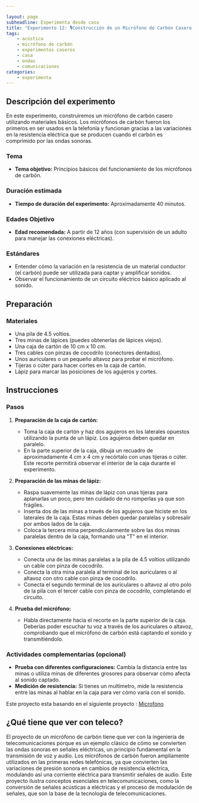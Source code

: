```yaml
---

layout: page
subheadline: Experimenta desde casa
title: "Experimento 12: 🎙️Construcción de un Micrófono de Carbón Casero.🟠"
tags:
    - acústica
    - micrófono de carbón
    - experimentos caseros
    - casa
    - ondas
    - comunicaciones
categories:
    - experimenta
---
```


## Descripción del experimento

En este experimento, construiremos un micrófono de carbón casero utilizando materiales básicos. Los micrófonos de carbón fueron los primeros en ser usados en la telefonía y funcionan gracias a las variaciones en la resistencia eléctrica que se producen cuando el carbón es comprimido por las ondas sonoras.

### Tema

- **Tema objetivo:** Principios básicos del funcionamiento de los micrófonos de carbón.

### Duración estimada

- **Tiempo de duración del experimento:** Aproximadamente 40 minutos.

### Edades Objetivo

- **Edad recomendada:** A partir de 12 años (con supervisión de un adulto para manejar las conexiones eléctricas).

### Estándares

- Entender cómo la variación en la resistencia de un material conductor (el carbón) puede ser utilizada para captar y amplificar sonidos.
- Observar el funcionamiento de un circuito eléctrico básico aplicado al sonido.

## Preparación

### Materiales

- Una pila de 4.5 voltios.
- Tres minas de lápices (puedes obtenerlas de lápices viejos).
- Una caja de cartón de 10 cm x 10 cm.
- Tres cables con pinzas de cocodrilo (conectores dentados).
- Unos auriculares o un pequeño altavoz para probar el micrófono.
- Tijeras o cúter para hacer cortes en la caja de cartón.
- Lápiz para marcar las posiciones de los agujeros y cortes.

## Instrucciones

### Pasos

1. **Preparación de la caja de cartón:**
   - Toma la caja de cartón y haz dos agujeros en los laterales opuestos utilizando la punta de un lápiz. Los agujeros deben quedar en paralelo.
   - En la parte superior de la caja, dibuja un recuadro de aproximadamente 4 cm x 4 cm y recórtalo con unas tijeras o cúter. Este recorte permitirá observar el interior de la caja durante el experimento.

2. **Preparación de las minas de lápiz:**
   - Raspa suavemente las minas de lápiz con unas tijeras para aplanarlas un poco, pero ten cuidado de no romperlas ya que son frágiles.
   - Inserta dos de las minas a través de los agujeros que hiciste en los laterales de la caja. Estas minas deben quedar paralelas y sobresalir por ambos lados de la caja.
   - Coloca la tercera mina perpendicularmente sobre las dos minas paralelas dentro de la caja, formando una "T" en el interior.

3. **Conexiones eléctricas:**
   - Conecta una de las minas paralelas a la pila de 4.5 voltios utilizando un cable con pinza de cocodrilo.
   - Conecta la otra mina paralela al terminal de los auriculares o al altavoz con otro cable con pinza de cocodrilo.
   - Conecta el segundo terminal de los auriculares o altavoz al otro polo de la pila con el tercer cable con pinza de cocodrilo, completando el circuito.

4. **Prueba del micrófono:**
   - Habla directamente hacia el recorte en la parte superior de la caja. Deberías poder escuchar tu voz a través de los auriculares o altavoz, comprobando que el micrófono de carbón está captando el sonido y transmitiéndolo.

### Actividades complementarias (opcional)

- **Prueba con diferentes configuraciones:** Cambia la distancia entre las minas o utiliza minas de diferentes grosores para observar cómo afecta al sonido captado.
- **Medición de resistencia:** Si tienes un multímetro, mide la resistencia entre las minas al hablar en la caja para ver cómo varía con el sonido.

Este proyecto esta basando en el siguiente proyecto : [Microfono](https://www.fundacionendesa.org/es/educacion/endesa-educa/blog/el-microfono-de-carbon)

## ¿Qué tiene que ver con teleco?

El proyecto de un micrófono de carbón tiene que ver con la ingeniería de telecomunicaciones porque es un ejemplo clásico de cómo se convierten las ondas sonoras en señales eléctricas, un principio fundamental en la transmisión de voz y audio. Los micrófonos de carbón fueron ampliamente utilizados en las primeras redes telefónicas, ya que convierten las variaciones de presión sonora en cambios de resistencia eléctrica, modulando así una corriente eléctrica para transmitir señales de audio. Este proyecto ilustra conceptos esenciales en telecomunicaciones, como la conversión de señales acústicas a eléctricas y el proceso de modulación de señales, que son la base de la tecnología de telecomunicaciones.